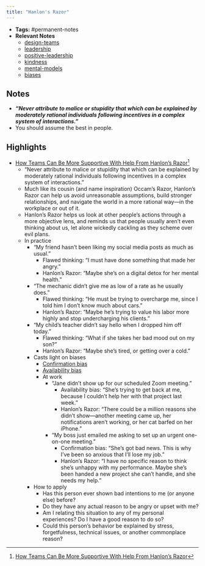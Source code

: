 ```yaml
---
title: "Hanlon's Razor"
---
```


- **Tags:** #permanent-notes 
- **Relevant Notes**
	- [design-teams](notes/design-teams.md)
	- [leadership](moc/leadership.md)
	- [positive-leadership](notes/positive-leadership.md)
	- [kindness](moc/kindness.md)
	- [mental-models](notes/mental-models.md)
	- [biases](notes/biases.md)

## Notes
- ***“Never attribute to malice or stupidity that which can be explained by moderately rational individuals following incentives in a complex system of interactions.”*** 
- You should assume the best in people.

## Highlights
- [How Teams Can Be More Supportive With Help From Hanlon’s Razor](https://blog.trello.com/trello-hanlons-razor)[^1]
	- “Never attribute to malice or stupidity that which can be explained by moderately rational individuals following incentives in a complex system of interactions.”  
	- Much like its cousin (and name inspiration) Occam’s Razor, Hanlon’s Razor can help us avoid unreasonable assumptions, build stronger relationships, and navigate the world in a more rational way—in the workplace or out of it. 
	- Hanlon’s Razor helps us look at other people’s actions through a more objective lens, and reminds us that people usually aren’t even thinking about us, let alone wickedly cackling as they scheme over evil plans. 
	- In practice
		- “My friend hasn’t been liking my social media posts as much as usual.”
			- Flawed thinking: “I must have done something that made her angry.”
			- Hanlon’s Razor: “Maybe she’s on a digital detox for her mental health.” 
		- “The mechanic didn’t give me as low of a rate as he usually does.”
			- Flawed thinking: “He must be trying to overcharge me, since I told him I don’t know much about cars.” 
			- Hanlon’s Razor: “Maybe he’s trying to value his labor more highly and stop undercharging his clients.” 
		- “My child’s teacher didn’t say hello when I dropped him off today.” 
			- Flawed thinking: “What if she takes her bad mood out on my son?” 
			- Hanlon’s Razor: “Maybe she’s tired, or getting over a cold.” 
		- Casts light on biases
			- [Confirmation bias](notes/confirmation-bias.md)
			- [Availability bias](notes/availability-bias.md)
			- At work
				- “Jane didn’t show up for our scheduled Zoom meeting.” 
					- Availability bias: “She’s trying to get back at me, because I couldn’t help her with that project last week.”
					- Hanlon’s Razor: “There could be a million reasons she didn’t show—another meeting came up, her notifications aren’t working, or her cat barfed on her iPhone.”
				- “My boss just emailed me asking to set up an urgent one-on-one meeting.”
					- Confirmation bias: “She’s got bad news. This is why I’ve been so anxious that I’ll lose my job.”
					- Hanlon’s Razor: “I have no specific reason to think she’s unhappy with my performance. Maybe she’s been handed a new project she can’t handle, and she needs my help.”
		- How to apply
			- Has this person ever shown bad intentions to me (or anyone else) before?
			- Do they have any actual reason to be angry or upset with me?
			- Am I relating this situation to any of my personal experiences? Do I have a good reason to do so?
			- Could this person’s behavior be explained by stress, forgetfulness, technical issues, or another commonplace reason? 

[^1]: [How Teams Can Be More Supportive With Help From Hanlon’s Razor](https://blog.trello.com/trello-hanlons-razor)
